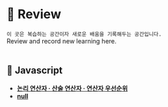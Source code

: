 # :feet: Review

`이 곳은 복습하는 공간이자 새로운 배움을 기록해두는 공간입니다.`<br>
Review and record new learning here.
<br><br>

## :feet: Javascript
- [**논리 연산자 · 산술 연산자 · 연산자 우선순위**](https://github.com/soonitz/Review/blob/main/Javascript/Operators.md)
- [**null**](https://github.com/soonitz/Review/blob/main/Javascript/Null.md)
